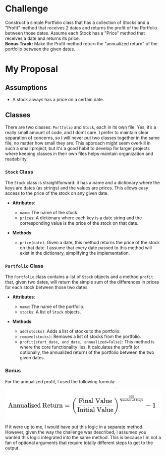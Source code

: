 # Challenge

Construct a simple Portfolio class that has a collection of Stocks and a "Profit" method that receives 2 dates and returns the profit of the Portfolio between those dates. Assume each Stock has a "Price" method that receives a date and returns its price.  
**Bonus Track:** Make the Profit method return the "annualized return" of the portfolio between the given dates.

# My Proposal

## Assumptions

- A stock always has a price on a certain date.

## Classes

There are two classes: `Portfolio` and `Stock`, each in its own file. Yes, it’s a really small amount of code, and I don't care. I prefer to maintain clear separation of concerns, so I will never put two classes together in the same file, no matter how small they are. This approach might seem overkill in such a small project, but it's a good habit to develop for larger projects where keeping classes in their own files helps maintain organization and readability.

### `Stock` Class

The `Stock` class is straightforward: it has a name and a dictionary where the keys are dates (as strings) and the values are prices. This allows easy access to the price of the stock on any given date.

- **Attributes**:
  - `name`: The name of the stock.
  - `prices`: A dictionary where each key is a date string and the corresponding value is the price of the stock on that date.

- **Methods**:
  - `price(date)`: Given a date, this method returns the price of the stock on that date. I assume that every date passed to this method will exist in the dictionary, simplifying the implementation.

### `Portfolio` Class

The `Portfolio` class contains a list of `Stock` objects and a method `profit` that, given two dates, will return the simple sum of the differences in prices for each stock between those two dates.

- **Attributes**:
  - `name`: The name of the portfolio.
  - `stocks`: A list of `Stock` objects.

- **Methods**:
  - `add(stocks)`: Adds a list of stocks to the portfolio.
  - `remove(stocks)`: Removes a list of stocks from the portfolio.
  - `profit(start_date, end_date, annualized=False)`: This method is where the core functionality lies. It calculates the profit (or optionally, the annualized return) of the portfolio between the two given dates.

### Bonus

For the annualized profit, I used the following formula:

![Alt text](image.png)

If it were up to me, I would have put this logic in a separate method. However, given the way the challenge was described, I assumed you wanted this logic integrated into the same method. This is because I'm not a fan of optional arguments that require totally different steps to get to the output.

